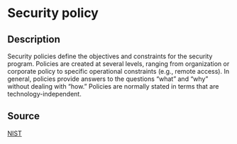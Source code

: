 # Security policy

## Description

Security policies define the objectives and constraints for the security program. Policies are created at several levels, ranging from organization or corporate policy to specific operational constraints (e.g., remote access). In general, policies provide answers to the questions “what” and “why” without dealing with “how.” Policies are normally stated in terms that are technology-independent.

## Source

[NIST](https://csrc.nist.gov/glossary/term/security_policy)